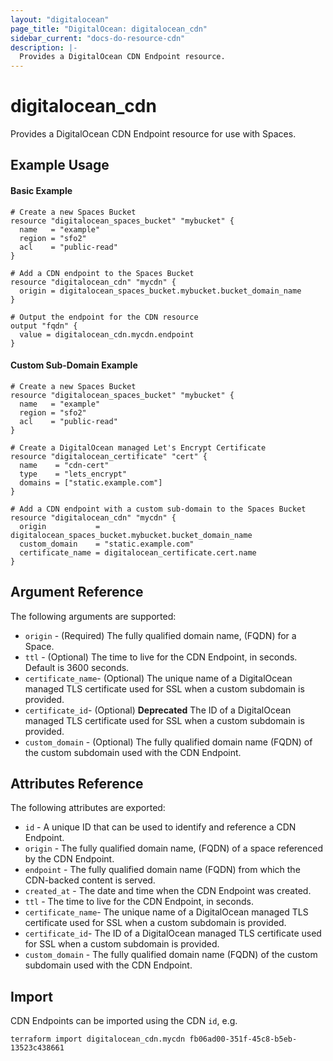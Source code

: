 ```yaml
---
layout: "digitalocean"
page_title: "DigitalOcean: digitalocean_cdn"
sidebar_current: "docs-do-resource-cdn"
description: |-
  Provides a DigitalOcean CDN Endpoint resource.
---
```


# digitalocean\_cdn

Provides a DigitalOcean CDN Endpoint resource for use with Spaces.

## Example Usage

#### Basic Example

```hcl
# Create a new Spaces Bucket
resource "digitalocean_spaces_bucket" "mybucket" {
  name   = "example"
  region = "sfo2"
  acl    = "public-read"
}

# Add a CDN endpoint to the Spaces Bucket
resource "digitalocean_cdn" "mycdn" {
  origin = digitalocean_spaces_bucket.mybucket.bucket_domain_name
}

# Output the endpoint for the CDN resource
output "fqdn" {
  value = digitalocean_cdn.mycdn.endpoint
}
```

#### Custom Sub-Domain Example

```hcl
# Create a new Spaces Bucket
resource "digitalocean_spaces_bucket" "mybucket" {
  name   = "example"
  region = "sfo2"
  acl    = "public-read"
}

# Create a DigitalOcean managed Let's Encrypt Certificate
resource "digitalocean_certificate" "cert" {
  name    = "cdn-cert"
  type    = "lets_encrypt"
  domains = ["static.example.com"]
}

# Add a CDN endpoint with a custom sub-domain to the Spaces Bucket
resource "digitalocean_cdn" "mycdn" {
  origin           = digitalocean_spaces_bucket.mybucket.bucket_domain_name
  custom_domain    = "static.example.com"
  certificate_name = digitalocean_certificate.cert.name
}
```

## Argument Reference

The following arguments are supported:

* `origin` - (Required) The fully qualified domain name, (FQDN) for a Space.
* `ttl` - (Optional) The time to live for the CDN Endpoint, in seconds. Default is 3600 seconds.
* `certificate_name`- (Optional) The unique name of a DigitalOcean managed TLS certificate used for SSL when a custom subdomain is provided.
* `certificate_id`- (Optional) **Deprecated** The ID of a DigitalOcean managed TLS certificate used for SSL when a custom subdomain is provided.
* `custom_domain` - (Optional) The fully qualified domain name (FQDN) of the custom subdomain used with the CDN Endpoint.

## Attributes Reference

The following attributes are exported:

* `id` - A unique ID that can be used to identify and reference a CDN Endpoint.
* `origin` - The fully qualified domain name, (FQDN) of a space referenced by the CDN Endpoint.
* `endpoint` - The fully qualified domain name (FQDN) from which the CDN-backed content is served.
* `created_at` - The date and time when the CDN Endpoint was created.
* `ttl` - The time to live for the CDN Endpoint, in seconds.
* `certificate_name`- The unique name of a DigitalOcean managed TLS certificate used for SSL when a custom subdomain is provided.
* `certificate_id`- The ID of a DigitalOcean managed TLS certificate used for SSL when a custom subdomain is provided.
* `custom_domain` - The fully qualified domain name (FQDN) of the custom subdomain used with the CDN Endpoint.


## Import

CDN Endpoints can be imported using the CDN `id`, e.g.

```
terraform import digitalocean_cdn.mycdn fb06ad00-351f-45c8-b5eb-13523c438661
```
